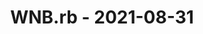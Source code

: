 ---
layout: post
title: WNB.rb - 2021-08-31
datetime: '2021-08-31T12:00:00-04:00'
name: WNB.rb
external_url: https://www.eventbrite.com/e/wnbrb-august-2021-tickets-164917726359
online_event: true
year_month: 2021-08
---